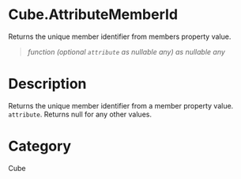 # Cube.AttributeMemberId
Returns the unique member identifier from members property value.
> _function (optional <code>attribute</code> as nullable any) as nullable any_

# Description 
Returns the unique member identifier from a member property value. <code>attribute</code>. Returns null for any other values.
# Category 
Cube
